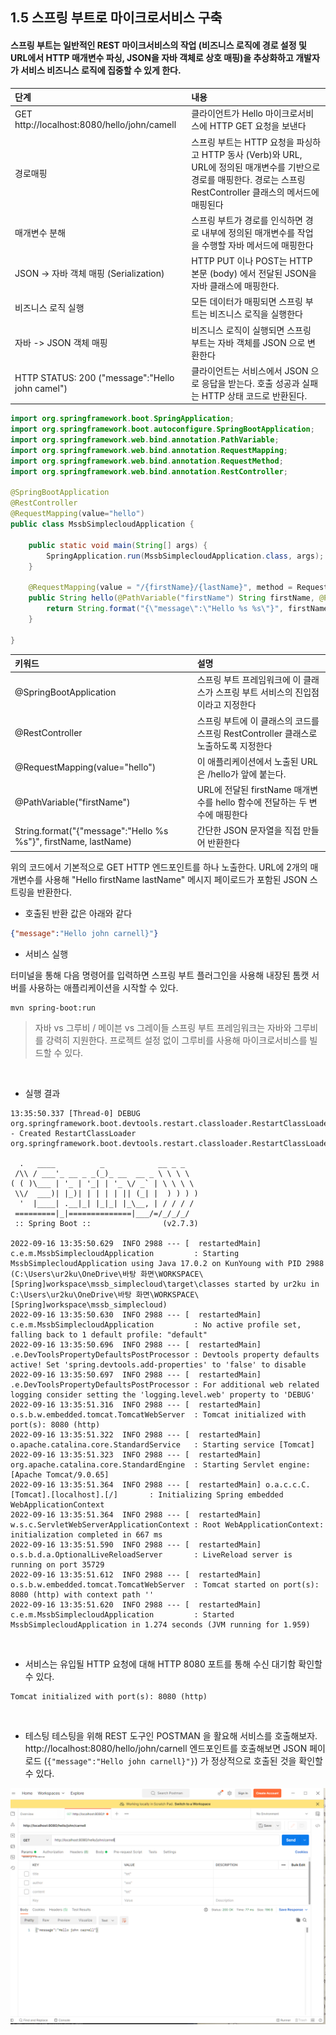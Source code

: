 ## 1.5 스프링 부트로 마이크로서비스 구축


#### 스프링 부트는 일반적인 REST 마이크서비스의 작업 (비즈니스 로직에 경로 설정 및 URL에서 HTTP 매개변수 파싱, JSON을 자바 객체로 상호 매핑)을 추상화하고 개발자가 서비스 비즈니스 로직에 집중할 수 있게 한다.

| 단계                                              | 내용                                                                                                             |
|:------------------------------------------------|:---------------------------------------------------------------------------------------------------------------|
| GET http://localhost:8080/hello/john/camell     | 클라이언트가 Hello 마이크로서비스에 HTTP GET 요청을 보낸다                                                                         |
| 경로매핑                                            | 스프링 부트는 HTTP 요청을 파싱하고 HTTP 동사 (Verb)와 URL, URL에 정의된 매개변수를 기반으로 경로를 매핑한다. 경로는 스프링 RestController 클래스의 메서드에 매핑된다 |
| 매개변수 분해                                         | 스프링 부트가 경로를 인식하면 경로 내부에 정의된 매개변수를 작업을 수행할 자바 메서드에 매핑한다                                                         |
| JSON -> 자바 객체 매핑 (Serialization)                | HTTP PUT 이나 POST는 HTTP 본문 (body) 에서 전달된 JSON을 자바 클래스에 매핑한다.                                                    |
| 비즈니스 로직 실행                                      | 모든 데이터가 매핑되면 스프링 부트는 비즈니스 로직을 실행한다                                                                             |
| 자바 -> JSON 객체 매핑                                | 비즈니스 로직이 실행되면 스프링 부트는 자바 객체를 JSON 으로 변환한다                                                                      |
| HTTP STATUS: 200 ("message":"Hello john camel") | 클라이언트는 서비스에서 JSON 으로 응답을 받는다. 호출 성공과 실패는 HTTP 상태 코드로 반환된다.                                                     |




```java
import org.springframework.boot.SpringApplication;
import org.springframework.boot.autoconfigure.SpringBootApplication;
import org.springframework.web.bind.annotation.PathVariable;
import org.springframework.web.bind.annotation.RequestMapping;
import org.springframework.web.bind.annotation.RequestMethod;
import org.springframework.web.bind.annotation.RestController;

@SpringBootApplication
@RestController
@RequestMapping(value="hello")
public class MssbSimplecloudApplication {

    public static void main(String[] args) {
        SpringApplication.run(MssbSimplecloudApplication.class, args);
    }

    @RequestMapping(value = "/{firstName}/{lastName}", method = RequestMethod.GET)
    public String hello(@PathVariable("firstName") String firstName, @PathVariable("lastName") String lastName) {
        return String.format("{\"message\":\"Hello %s %s\"}", firstName, lastName);
    }

}
```

| 키워드                    | 설명                                                    |
|:-----------------------|:------------------------------------------------------|
| @SpringBootApplication | 스프링 부트 프레임워크에 이 클래스가 스프링 부트 서비스의 진입점이라고 지정한다          |
| @RestController        | 스프링 부트에 이 클래스의 코드를 스프링 RestController 클래스로 노출하도록 지정한다 |
| @RequestMapping(value="hello") | 이 애플리케이션에서 노출된 URL은 /hello가 앞에 붙는다.                   |
|@PathVariable("firstName")| URL에 전달된 firstName 매개변수를 hello 함수에 전달하는 두 변수에 매핑한다    |
|String.format("{\"message\":\"Hello %s %s\"}", firstName, lastName)| 간단한 JSON 문자열을 직접 만들어 반환한다                             |

위의 코드에서 기본적으로 GET HTTP 엔드포인트를 하나 노출한다. URL에 2개의 매개변수를 사용해 "Hello firstName lastName"  메시지 페이로드가 포함된 JSON 스트링을 반환한다.

- 호출된 반환 값은 아래와 같다

```json
{"message":"Hello john carnell}"}
```

- 서비스 실행

터미널을 통해 다음 명령어를 입력하면 스프링 부트 플러그인을 사용해 내장된 톰캣 서버를 사용하는 애플리케이션을 시작할 수 있다.

```shell
mvn spring-boot:run
```

> 자바 vs 그루비 / 메이븐 vs 그레이들
> 스프링 부트 프레임워크는 자바와 그루비를 강력히 지원한다. 프로젝트 설정 없이 그루비를 사용해 마이크로서비스를 빌드할 수 있다.

<br/>

- 실행 결과

```shell
13:35:50.337 [Thread-0] DEBUG org.springframework.boot.devtools.restart.classloader.RestartClassLoader - Created RestartClassLoader org.springframework.boot.devtools.restart.classloader.RestartClassLoader@500c9eeb

  .   ____          _            __ _ _
 /\\ / ___'_ __ _ _(_)_ __  __ _ \ \ \ \
( ( )\___ | '_ | '_| | '_ \/ _` | \ \ \ \
 \\/  ___)| |_)| | | | | || (_| |  ) ) ) )
  '  |____| .__|_| |_|_| |_\__, | / / / /
 =========|_|==============|___/=/_/_/_/
 :: Spring Boot ::                (v2.7.3)

2022-09-16 13:35:50.629  INFO 2988 --- [  restartedMain] c.e.m.MssbSimplecloudApplication         : Starting MssbSimplecloudApplication using Java 17.0.2 on KunYoung with PID 2988 (C:\Users\ur2ku\OneDrive\바탕 화면\WORKSPACE\[Spring]workspace\mssb_simplecloud\target\classes started by ur2ku in C:\Users\ur2ku\OneDrive\바탕 화면\WORKSPACE\[Spring]workspace\mssb_simplecloud)
2022-09-16 13:35:50.630  INFO 2988 --- [  restartedMain] c.e.m.MssbSimplecloudApplication         : No active profile set, falling back to 1 default profile: "default"
2022-09-16 13:35:50.696  INFO 2988 --- [  restartedMain] .e.DevToolsPropertyDefaultsPostProcessor : Devtools property defaults active! Set 'spring.devtools.add-properties' to 'false' to disable
2022-09-16 13:35:50.697  INFO 2988 --- [  restartedMain] .e.DevToolsPropertyDefaultsPostProcessor : For additional web related logging consider setting the 'logging.level.web' property to 'DEBUG'
2022-09-16 13:35:51.316  INFO 2988 --- [  restartedMain] o.s.b.w.embedded.tomcat.TomcatWebServer  : Tomcat initialized with port(s): 8080 (http)
2022-09-16 13:35:51.322  INFO 2988 --- [  restartedMain] o.apache.catalina.core.StandardService   : Starting service [Tomcat]
2022-09-16 13:35:51.323  INFO 2988 --- [  restartedMain] org.apache.catalina.core.StandardEngine  : Starting Servlet engine: [Apache Tomcat/9.0.65]
2022-09-16 13:35:51.364  INFO 2988 --- [  restartedMain] o.a.c.c.C.[Tomcat].[localhost].[/]       : Initializing Spring embedded WebApplicationContext
2022-09-16 13:35:51.364  INFO 2988 --- [  restartedMain] w.s.c.ServletWebServerApplicationContext : Root WebApplicationContext: initialization completed in 667 ms
2022-09-16 13:35:51.590  INFO 2988 --- [  restartedMain] o.s.b.d.a.OptionalLiveReloadServer       : LiveReload server is running on port 35729
2022-09-16 13:35:51.612  INFO 2988 --- [  restartedMain] o.s.b.w.embedded.tomcat.TomcatWebServer  : Tomcat started on port(s): 8080 (http) with context path ''
2022-09-16 13:35:51.620  INFO 2988 --- [  restartedMain] c.e.m.MssbSimplecloudApplication         : Started MssbSimplecloudApplication in 1.274 seconds (JVM running for 1.959)
```

<br/>

- 서비스는 유입될 HTTP 요청에 대해 HTTP 8080 포트를 통해 수신 대기함 확인할 수 있다.
```shell
Tomcat initialized with port(s): 8080 (http)
```


<br/>

- 테스팅
테스팅을 위해 REST 도구인 POSTMAN 을 활요해 서비스를 호출해보자.
  http://localhost:8080/hello/john/carnell 엔드포인트를 호출해보면 JSON 페이로드 (``{"message":"Hello john carnell}"}``) 가 정상적으로 호출된 것을 확인할 수 있다. 



![](readmefile/img.png)
















